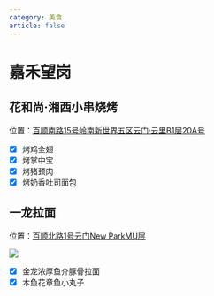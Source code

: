 ```yaml
---
category: 美食
article: false
---
```


# 嘉禾望岗

## 花和尚·湘西小串烧烤

<i class="fa-solid fa-location-dot"></i> 位置：<a href="https://ditu.amap.com/place/B0HKYDTY2G" target="_blank">百顺南路15号岭南新世界五区云门·云里B1层20A号</a>

- [x] 烤鸡全翅
- [x] 烤掌中宝
- [x] 烤猪颈肉
- [x] 烤奶香吐司面包

## 一龙拉面

<i class="fa-solid fa-location-dot"></i> 位置：<a href="https://ditu.amap.com/place/B0H1D7O5OQ" target="_blank">百顺北路1号云门New ParkMU层</a>

![](https://img.sherry4869.com/blog/life/food/china/guangdong/guangzhou/by/jhwg/yllm/img.jpg)

- [x] 金龙浓厚鱼介豚骨拉面
- [x] 木鱼花章鱼小丸子